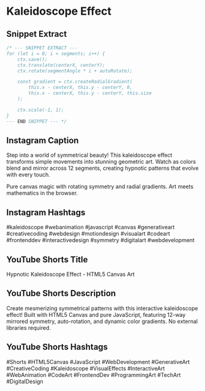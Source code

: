 # Kaleidoscope Effect

## Snippet Extract

```javascript
/* --- SNIPPET EXTRACT ---
for (let i = 0; i < segments; i++) {
    ctx.save();
    ctx.translate(centerX, centerY);
    ctx.rotate(segmentAngle * i + autoRotate);

    const gradient = ctx.createRadialGradient(
        this.x - centerX, this.y - centerY, 0,
        this.x - centerX, this.y - centerY, this.size
    );

    ctx.scale(-1, 1);
}
--- END SNIPPET --- */
```

## Instagram Caption

Step into a world of symmetrical beauty! This kaleidoscope effect transforms simple movements into stunning geometric art. Watch as colors blend and mirror across 12 segments, creating hypnotic patterns that evolve with every touch.

Pure canvas magic with rotating symmetry and radial gradients. Art meets mathematics in the browser.

## Instagram Hashtags

#kaleidoscope #webanimation #javascript #canvas #generativeart #creativecoding #webdesign #motiondesign #visualart #codeart #frontenddev #interactivedesign #symmetry #digitalart #webdevelopment

## YouTube Shorts Title

Hypnotic Kaleidoscope Effect - HTML5 Canvas Art

## YouTube Shorts Description

Create mesmerizing symmetrical patterns with this interactive kaleidoscope effect! Built with HTML5 Canvas and pure JavaScript, featuring 12-way mirrored symmetry, auto-rotation, and dynamic color gradients. No external libraries required.

## YouTube Shorts Hashtags

#Shorts #HTML5Canvas #JavaScript #WebDevelopment #GenerativeArt #CreativeCoding #Kaleidoscope #VisualEffects #InteractiveArt #WebAnimation #CodeArt #FrontendDev #ProgrammingArt #TechArt #DigitalDesign